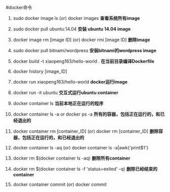 #docker命令
1. sudo docker image ls  (or) docker images               **查看系统所有image**
2. sudo docker pull ubuntu:14.04         				**安装 ubuntu 14.04 image**
3. docker image rm [image ID]  (or) docker rmi [image ID] **删除image**
3. sudo docker pull bitnami/wordpress    				**安装bitnami的wordpress image**
4. docker build -t xiaopeng163/hello-world .  			**在当前目录编译Dockerfile**
5. docker history [image_ID]
6. docker run xiaopeng163/hello-world     				**docker运行image**
7. docker run -it ubuntu       							 **交互式运行ubuntu container**
7. docker container ls                   				**当前本地正在运行的程序**
8. docker container ls -a  or docker ps -a              **所有的容器，包括正在运行的，和已经退出的**
9. docker container rm [container_ID]  (or)  docker rm [container_ID]   **删除容器，包括正在运行的，和已经退出的**


10. docker container ls -aq (or) docker container ls -a|awk{'print$1'}
11. docker rm $(docker container ls -aq)     **删除所有container**
12. docker rm $(docker container ls -f 'status=exited' -q)    **删除已经结束的container**
13. docker container commit (or) docker commit
